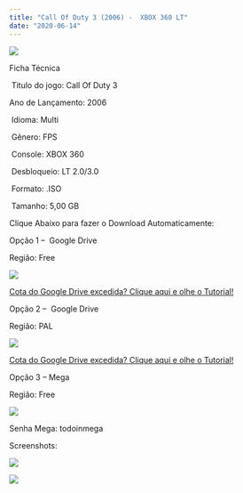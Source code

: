 ```yaml
---
title: "Call Of Duty 3 (2006) -  XBOX 360 LT"
date: "2020-06-14"
---
```


![](https://1.bp.blogspot.com/-XXzvbPHz5tA/XuaZqTrW5NI/AAAAAAAAMSo/XSOFuWWLzWkVNmboLk1kEMYh0vV0zMgiQCK4BGAsYHg/Screenshot_1.png)

Ficha Técnica

 Titulo do jogo: Call Of Duty 3

Ano de Lançamento: 2006

 Idioma: Multi

 Gênero: FPS

 Console: XBOX 360

 Desbloqueio: LT 2.0/3.0

 Formato: .ISO

 Tamanho: 5,00 GB

Clique Abaixo para fazer o Download Automaticamente:

Opção 1 –  Google Drive

Região: Free

[![](https://1.bp.blogspot.com/-4SUqXRoRWc0/XtsW72LDzrI/AAAAAAAAKHM/qo1oDro7CI03qjIvaVCl6yKZ3v_F_JvBwCK4BGAsYHg/APRENDA-Recupdsdasdasdaerado.png)](https://zee.gl/4RaQ7w)

[Cota do Google Drive excedida? Clique aqui e olhe o Tutorial!](https://ultragames-torrents.blogspot.com/2020/06/burlar-cota-do-google-drive.html) 

Opção 2 –  Google Drive

Região: PAL

[![](https://1.bp.blogspot.com/-4SUqXRoRWc0/XtsW72LDzrI/AAAAAAAAKHM/qo1oDro7CI03qjIvaVCl6yKZ3v_F_JvBwCK4BGAsYHg/APRENDA-Recupdsdasdasdaerado.png)](https://zee.gl/Ky1f99)

[Cota do Google Drive excedida? Clique aqui e olhe o Tutorial!](https://ultragames-torrents.blogspot.com/2020/06/burlar-cota-do-google-drive.html) 

Opção 3 – Mega

Região: Free

[![](https://1.bp.blogspot.com/-fysMBE_30yA/XtsW8rOzeTI/AAAAAAAAKHQ/yEg2otqCtcAfsWIP0xI63y3c0eWdDVksQCK4BGAsYHg/MEGA.png)](https://zee.gl/zvCa)

Senha Mega: todoinmega

Screenshots:

[![](https://1.bp.blogspot.com/-U5IpOY4uVMo/XuaZpr_OBLI/AAAAAAAAMSk/phvjuceT56MdPxoyCHCirTvy1qOT31lugCK4BGAsYHg/w400-h225/call-of-duty-3-xbox-360-8.jpg)](https://1.bp.blogspot.com/-U5IpOY4uVMo/XuaZpr_OBLI/AAAAAAAAMSk/phvjuceT56MdPxoyCHCirTvy1qOT31lugCK4BGAsYHg/s1280/call-of-duty-3-xbox-360-8.jpg)

[![](https://1.bp.blogspot.com/-jlCL9Xp3eNI/XuaZo1jO3aI/AAAAAAAAMSg/iLX-l51R8hQSmm8sSRcWQ37f8XR5iYU_ACK4BGAsYHg/w400-h225/Call_of_Duty_3_yeah.jpg)](https://1.bp.blogspot.com/-jlCL9Xp3eNI/XuaZo1jO3aI/AAAAAAAAMSg/iLX-l51R8hQSmm8sSRcWQ37f8XR5iYU_ACK4BGAsYHg/s620/Call_of_Duty_3_yeah.jpg)
